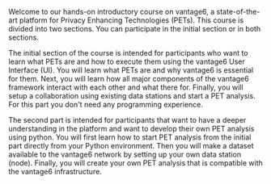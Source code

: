 Welcome to our hands-on introductory course on vantage6, a state-of-the-art platform for Privacy Enhancing Technologies (PETs). This course is divided into two sections. You can participate in the initial section or in both sections.

The initial section of the course is intended for participants who want to learn what PETs are and how to execute them using the vantage6 User Interface (UI). You will learn what PETs are and why vantage6 is essential for them. Next, you will learn how all major components of the vantage6 framework interact with each other and what there for. Finally, you will setup a collaboration using existing data stations and start a PET analysis. For this part you don't need any programming experience.
 
The second part is intended for participants that want to have a deeper understanding in the platform and want to develop their own PET analysis using python. You will first learn how to start PET analysis from the initial part directly from your Python environment. Then you will make a dataset available to the vantage6 network by setting up your own data station (node). Finally, you will create your own PET analysis that is compatible with the vantage6 infrastructure.